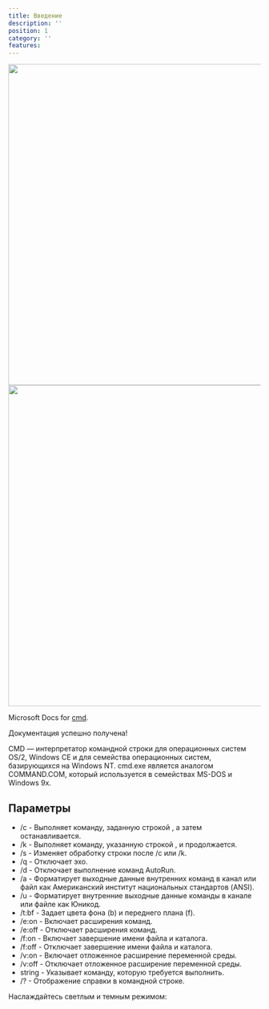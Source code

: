 ```yaml
---
title: Введение
description: ''
position: 1
category: ''
features:
---
```


<img src="/preview.png" class="light-img" width="1280" height="640" alt=""/>
<img src="/preview-dark.png" class="dark-img" width="1280" height="640" alt=""/>

Microsoft Docs for [cmd](https://docs.microsoft.com/ru-ru/windows-server/administration/windows-commands/cmd).

<alert type="success">

Документация успешно получена!

</alert>

CMD — интерпретатор командной строки для операционных систем OS/2, Windows CE и для семейства операционных систем, базирующихся на Windows NT. cmd.exe является аналогом COMMAND.COM, который используется в семействах MS-DOS и Windows 9x.

## Параметры

- /c - Выполняет команду, заданную строкой , а затем останавливается.
- /k - Выполняет команду, указанную строкой , и продолжается.
- /s - Изменяет обработку строки после /c или /k.
- /q - Отключает эхо.
- /d - Отключает выполнение команд AutoRun.
- /a - Форматирует выходные данные внутренних команд в канал или файл как Американский институт национальных стандартов (ANSI).
- /u - Форматирует внутренние выходные данные команды в канале или файле как Юникод.
- /t:bf - Задает цвета фона (b) и переднего плана (f).
- /e:on - Включает расширения команд.
- /e:off - Отключает расширения команд.
- /f:on - Включает завершение имени файла и каталога.
- /f:off - Отключает завершение имени файла и каталога.
- /v:on - Включает отложенное расширение переменной среды.
- /v:off - Отключает отложенное расширение переменной среды.
- string - Указывает команду, которую требуется выполнить.
- /? - Отображение справки в командной строке.

<p class="flex items-center">Наслаждайтесь светлым и темным режимом:&nbsp;<app-color-switcher class="inline-flex ml-2"></app-color-switcher></p>
